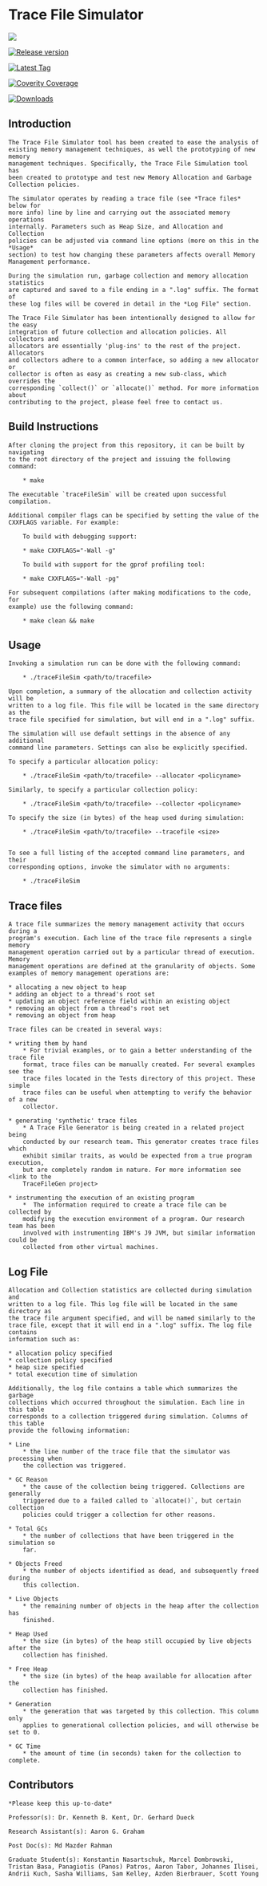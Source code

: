 # Trace File Simulator

![](doc/logo/tracefilesim.png)

[![Release version](https://img.shields.io/badge/release-v4.0.0-blue.svg)](https://github.com/GarCoSim/TraceFileSim/releases)

[![Latest Tag](https://img.shields.io/github/tag/GarCoSim/TraceFileSim.svg)](https://github.com/GarCoSim/TraceFileSim/tags)

[![Coverity Coverage](https://img.shields.io/coverity/scan/10105.svg)](https://scan.coverity.com/projects/tracefilesim)

[![Downloads](https://img.shields.io/github/downloads/GarCoSim/TraceFileSim/total.svg)](https://codeload.github.com/GarCoSim/TraceFileSim/legacy.tar.gz/master)

## Introduction

	The Trace File Simulator tool has been created to ease the analysis of
	existing memory management techniques, as well the prototyping of new memory
	management techniques. Specifically, the Trace File Simulation tool has
	been created to prototype and test new Memory Allocation and Garbage
	Collection policies.

	The simulator operates by reading a trace file (see *Trace files* below for
	more info) line by line and carrying out the associated memory operations
	internally. Parameters such as Heap Size, and Allocation and Collection
	policies can be adjusted via command line options (more on this in the *Usage*
	section) to test how changing these parameters affects overall Memory
	Management performance.

	During the simulation run, garbage collection and memory allocation statistics
	are captured and saved to a file ending in a ".log" suffix. The format of
	these log files will be covered in detail in the *Log File" section.

	The Trace File Simulator has been intentionally designed to allow for the easy
	integration of future collection and allocation policies. All collectors and
	allocators are essentially 'plug-ins' to the rest of the project. Allocators
	and collectors adhere to a common interface, so adding a new allocator or
	collector is often as easy as creating a new sub-class, which overrides the
	corresponding `collect()` or `allocate()` method. For more information about
	contributing to the project, please feel free to contact us.


## Build Instructions

	After cloning the project from this repository, it can be built by navigating
	to the root directory of the project and issuing the following command:

		* make

	The executable `traceFileSim` will be created upon successful compilation.

	Additional compiler flags can be specified by setting the value of the
	CXXFLAGS variable. For example:

		To build with debugging support:

		* make CXXFLAGS="-Wall -g"

		To build with support for the gprof profiling tool:

		* make CXXFLAGS="-Wall -pg"

	For subsequent compilations (after making modifications to the code, for
	example) use the following command:

		* make clean && make


## Usage

	Invoking a simulation run can be done with the following command:

		* ./traceFileSim <path/to/tracefile>

	Upon completion, a summary of the allocation and collection activity will be
	written to a log file. This file will be located in the same directory as the
	trace file specified for simulation, but will end in a ".log" suffix.

	The simulation will use default settings in the absence of any additional
	command line parameters. Settings can also be explicitly specified.

	To specify a particular allocation policy:

		* ./traceFileSim <path/to/tracefile> --allocator <policyname>

	Similarly, to specify a particular collection policy:

		* ./traceFileSim <path/to/tracefile> --collector <policyname>

	To specify the size (in bytes) of the heap used during simulation:

		* ./traceFileSim <path/to/tracefile> --tracefile <size>


	To see a full listing of the accepted command line parameters, and their
	corresponding options, invoke the simulator with no arguments:

		* ./traceFileSim


## Trace files

	A trace file summarizes the memory management activity that occurs during a
	program's execution. Each line of the trace file represents a single memory
	management operation carried out by a particular thread of execution. Memory
	management operations are defined at the granularity of objects. Some
	examples of memory management operations are:

	* allocating a new object to heap
	* adding an object to a thread's root set
	* updating an object reference field within an existing object
	* removing an object from a thread's root set
	* removing an object from heap

	Trace files can be created in several ways:

	* writing them by hand
		* For trivial examples, or to gain a better understanding of the trace file
		format, trace files can be manually created. For several examples see the
		trace files located in the Tests directory of this project. These simple
		trace files can be useful when attempting to verify the behavior of a new
		collector.

	* generating 'synthetic' trace files
		* A Trace File Generator is being created in a related project being
		conducted by our research team. This generator creates trace files which
		exhibit similar traits, as would be expected from a true program execution,
		but are completely random in nature. For more information see <link to the
		TraceFileGen project>

	* instrumenting the execution of an existing program
		*  The information required to create a trace file can be collected by
		modifying the execution environment of a program. Our research team has been
		involved with instrumenting IBM's J9 JVM, but similar information could be
		collected from other virtual machines.


## Log File

	Allocation and Collection statistics are collected during simulation and
	written to a log file. This log file will be located in the same directory as
	the trace file argument specified, and will be named similarly to the
	trace file, except that it will end in a ".log" suffix. The log file contains
	information such as:

	* allocation policy specified
	* collection policy specified
	* heap size specified
	* total execution time of simulation

	Additionally, the log file contains a table which summarizes the garbage
	collections which occurred throughout the simulation. Each line in this table
	corresponds to a collection triggered during simulation. Columns of this table
	provide the following information:

	* Line
		* the line number of the trace file that the simulator was processing when
		the collection was triggered.

	* GC Reason
		* the cause of the collection being triggered. Collections are generally
		triggered due to a failed called to `allocate()`, but certain collection
		policies could trigger a collection for other reasons.

	* Total GCs
		* the number of collections that have been triggered in the simulation so
		far.

	* Objects Freed
		* the number of objects identified as dead, and subsequently freed during
		this collection.

	* Live Objects
		* the remaining number of objects in the heap after the collection has
		finished.

	* Heap Used
		* the size (in bytes) of the heap still occupied by live objects after the
		collection has finished.

	* Free Heap
		* the size (in bytes) of the heap available for allocation after the
		collection has finished.

	* Generation
		* the generation that was targeted by this collection. This column only
		applies to generational collection policies, and will otherwise be set to 0.

	* GC Time
		* the amount of time (in seconds) taken for the collection to complete.


## Contributors

	*Please keep this up-to-date*

	Professor(s): Dr. Kenneth B. Kent, Dr. Gerhard Dueck

	Research Assistant(s): Aaron G. Graham

	Post Doc(s): Md Mazder Rahman

	Graduate Student(s): Konstantin Nasartschuk, Marcel Dombrowski, Tristan Basa, Panagiotis (Panos) Patros, Aaron Tabor, Johannes Ilisei, Andrii Kuch, Sasha Williams, Sam Kelley, Azden Bierbrauer, Scott Young

<!-- Summer Students: -->

<!-- Companies: -->
